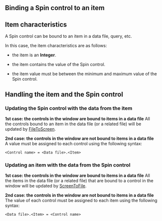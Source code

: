 
## Binding a Spin control to an item
			



<a name="NOTE1"></a>
<a name="NOTE1_1"></a>


## Item characteristics
<a name="item_characteristics_ELTTEXTE000080"></a>
A Spin control can be bound to an item in a data file, query, etc.

In this case, the item characteristics are as follows:

- the item is an **Integer**.

- the item contains the value of the Spin control.

- the item value must be between the minimum and maximum value of the Spin control.




<a name="NOTE2"></a>
<a name="NOTE2_1"></a>


## Handling the item and the Spin control
<a name="handling_the_item_and_the_spin_control_ELTTEXTE000104"></a>


### Updating the Spin control with the data from the item
<a name="updating_the_spin_control_with_the_data_from_the_item_ELTPARAGRAPHE000024"></a>

**1st case: the controls in the window are bound to items in a data file**
All the controls bound to an item in the data file (or a related file) will be updated by [FileToScreen](../WDLang4/3044210.md).

**2nd case: the controls in the window are not bound to items in a data file**
A value must be assigned to each control using the following syntax:


```txt
<Control name> = <Data file>.<Item>
```

<a name="NOTE2_2"></a>


### Updating an item with the data from the Spin control
<a name="updating_item_with_the_data_from_the_spin_control_ELTPARAGRAPHE000031"></a>

**1st case: the controls in the window are bound to items in a data file**
All the items in the data file (or a related file) that are bound to a control in the window will be updated by [ScreenToFile](../WDLang4/3044146.md).

**2nd case: the controls in the window are not bound to items in a data file**
The value of each control must be assigned to each item using the following syntax:


```txt
<Data file>.<Item> = <Control name>
```



